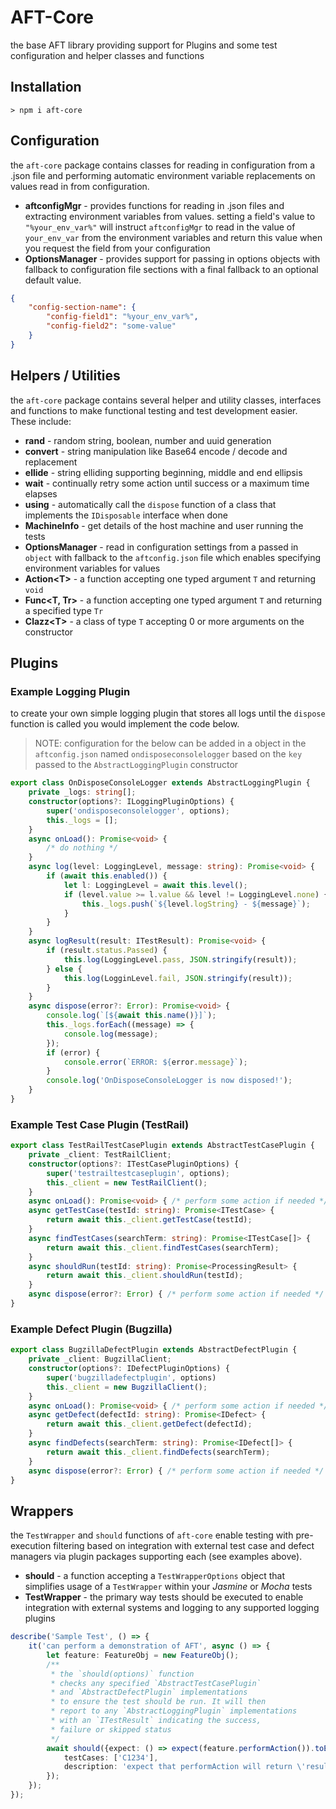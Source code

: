 # AFT-Core
the base AFT library providing support for Plugins and some test configuration and helper classes and functions

## Installation
`> npm i aft-core`

## Configuration
the `aft-core` package contains classes for reading in configuration from a .json file and performing automatic environment variable replacements on values read in from configuration.
- **aftconfigMgr** - provides functions for reading in .json files and extracting environment variables from values. setting a field's value to `"%your_env_var%"` will instruct `aftconfigMgr` to read in the value of `your_env_var` from the environment variables and return this value when you request the field from your configuration
- **OptionsManager** - provides support for passing in options objects with fallback to configuration file sections with a final fallback to an optional default value.

```json
{
    "config-section-name": {
        "config-field1": "%your_env_var%",
        "config-field2": "some-value"
    }
}
```

## Helpers / Utilities
the `aft-core` package contains several helper and utility classes, interfaces and functions to make functional testing and test development easier. These include:
- **rand** - random string, boolean, number and uuid generation
- **convert** - string manipulation like Base64 encode / decode and replacement
- **ellide** - string elliding supporting beginning, middle and end ellipsis
- **wait** - continually retry some action until success or a maximum time elapses
- **using** - automatically call the `dispose` function of a class that implements the `IDisposable` interface when done
- **MachineInfo** - get details of the host machine and user running the tests
- **OptionsManager** - read in configuration settings from a passed in `object` with fallback to the `aftconfig.json` file which enables specifying environment variables for values
- **Action&lt;T&gt;** - a function accepting one typed argument `T` and returning `void`
- **Func&lt;T, Tr&gt;** - a function accepting one typed argument `T` and returning a specified type `Tr`
- **Clazz&lt;T&gt;** - a class of type `T` accepting 0 or more arguments on the constructor

## Plugins

### Example Logging Plugin
to create your own simple logging plugin that stores all logs until the `dispose` function is called you would implement the code below.

> NOTE: configuration for the below can be added in a object in the `aftconfig.json` named `ondisposeconsolelogger` based on the `key` passed to the `AbstractLoggingPlugin` constructor
```typescript
export class OnDisposeConsoleLogger extends AbstractLoggingPlugin {
    private _logs: string[];
    constructor(options?: ILoggingPluginOptions) {
        super('ondisposeconsolelogger', options);
        this._logs = [];
    }
    async onLoad(): Promise<void> {
        /* do nothing */
    }
    async log(level: LoggingLevel, message: string): Promise<void> {
        if (await this.enabled()) {
            let l: LoggingLevel = await this.level();
            if (level.value >= l.value && level != LoggingLevel.none) {
                this._logs.push(`${level.logString} - ${message}`);
            }
        }
    }
    async logResult(result: ITestResult): Promise<void> { 
        if (result.status.Passed) {
            this.log(LoggingLevel.pass, JSON.stringify(result));
        } else {
            this.log(LogginLevel.fail, JSON.stringify(result));
        }
    }
    async dispose(error?: Error): Promise<void> { 
        console.log(`[${await this.name()}]`);
        this._logs.forEach((message) => {
            console.log(message);
        });
        if (error) {
            console.error(`ERROR: ${error.message}`);
        }
        console.log('OnDisposeConsoleLogger is now disposed!');
    }
}
```

### Example Test Case Plugin (TestRail)
```typescript
export class TestRailTestCasePlugin extends AbstractTestCasePlugin {
    private _client: TestRailClient;
    constructor(options?: ITestCasePluginOptions) {
        super('testrailtestcaseplugin', options);
        this._client = new TestRailClient();
    }
    async onLoad(): Promise<void> { /* perform some action if needed */ }
    async getTestCase(testId: string): Promise<ITestCase> {
        return await this._client.getTestCase(testId);
    }
    async findTestCases(searchTerm: string): Promise<ITestCase[]> {
        return await this._client.findTestCases(searchTerm);
    }
    async shouldRun(testId: string): Promise<ProcessingResult> {
        return await this._client.shouldRun(testId);
    }
    async dispose(error?: Error) { /* perform some action if needed */ }
}
```
### Example Defect Plugin (Bugzilla)
```typescript
export class BugzillaDefectPlugin extends AbstractDefectPlugin {
    private _client: BugzillaClient;
    constructor(options?: IDefectPluginOptions) {
        super('bugzilladefectplugin', options)
        this._client = new BugzillaClient();
    }
    async onLoad(): Promise<void> { /* perform some action if needed */ }
    async getDefect(defectId: string): Promise<IDefect> {
        return await this._client.getDefect(defectId);
    }
    async findDefects(searchTerm: string): Promise<IDefect[]> {
        return await this._client.findDefects(searchTerm);
    }
    async dispose(error?: Error) { /* perform some action if needed */ }
}
```

## Wrappers
the `TestWrapper` and `should` functions of `aft-core` enable testing with pre-execution filtering based on integration with external test case and defect managers via plugin packages supporting each (see examples above).
- **should** - a function accepting a `TestWrapperOptions` object that simplifies usage of a `TestWrapper` within your _Jasmine_ or _Mocha_ tests
- **TestWrapper** - the primary way tests should be executed to enable integration with external systems and logging to any supported logging plugins

```typescript
describe('Sample Test', () => {
    it('can perform a demonstration of AFT', async () => {
        let feature: FeatureObj = new FeatureObj();
        /**
         * the `should(options)` function
         * checks any specified `AbstractTestCasePlugin`
         * and `AbstractDefectPlugin` implementations
         * to ensure the test should be run. It will then
         * report to any `AbstractLoggingPlugin` implementations
         * with an `ITestResult` indicating the success,
         * failure or skipped status
         */
        await should({expect: () => expect(feature.performAction()).toEqual('result of action'),
            testCases: ['C1234'], 
            description: 'expect that performAction will return \'result of action\''
        });
    });
});
```